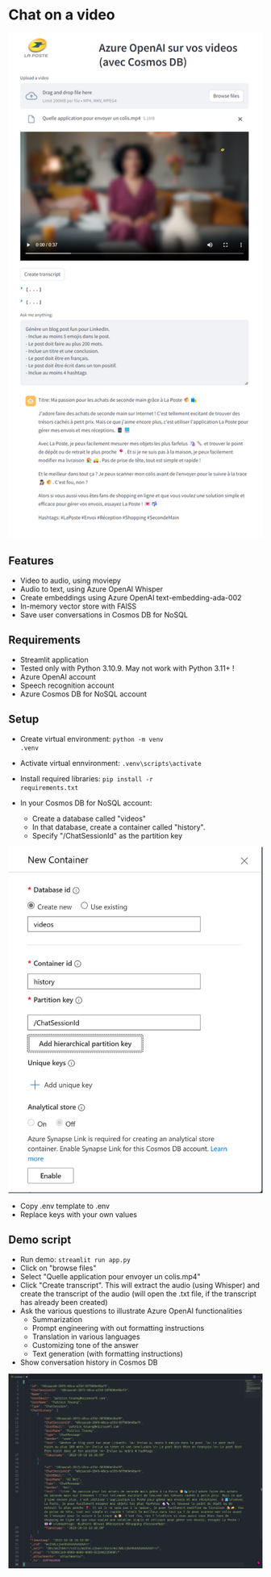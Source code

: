 # Chat on a video
![Illustration!](chat_on_video.png)
## Features
- Video to audio, using moviepy
- Audio to text, using Azure OpenAI Whisper
- Create embeddings using Azure OpenAI text-embedding-ada-002
- In-memory vector store with FAISS
- Save user conversations in Cosmos DB for NoSQL

## Requirements
- Streamlit application
- Tested only with Python 3.10.9. May not work with Python 3.11+ !
- Azure OpenAI account
- Speech recognition account
- Azure Cosmos DB for NoSQL account

## Setup
- Create virtual environment: <code>python -m venv .venv</code>
- Activate virtual ennvironment: <code>.venv\scripts\activate</code>
- Install required libraries: <code>pip install -r requirements.txt</code>

- In your Cosmos DB for NoSQL account:
    - Create a database called "videos"
    - In that database, create a container called "history". 
    - Specify "/ChatSessionId" as the partition key

![Illustration!](video_history.png)

- Copy .env template to .env
- Replace keys with your own values

## Demo script
- Run demo: <code>streamlit run app.py</code>
- Click on "browse files"
- Select "Quelle application pour envoyer un colis.mp4"
- Click "Create transcript". This will extract the audio (using Whisper) and create the transcript of the audio (will open the .txt file, if the transcript has already been created)
- Ask the various questions to illustrate Azure OpenAI functionalities
    - Summarization
    - Prompt engineering with out formatting instructions
    - Translation in various languages
    - Customizing tone of the answer
    - Text generation (with formatting instructions)
- Show conversation history in Cosmos DB

![Cosmos DB history!](cosmos_db_message.png)